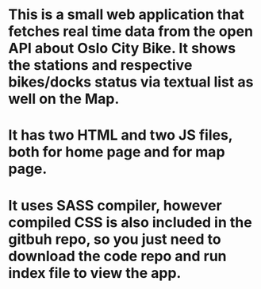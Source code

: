 # This is a small web application that fetches real time data from the open API about Oslo City Bike. It shows the stations and respective bikes/docks status via textual list as well on the Map. 

# It has two HTML and two JS files, both for home page and for map page.

#  It uses SASS compiler, however compiled CSS is also included in the gitbuh repo, so you just need to download the code repo and run index file to view the app. 

